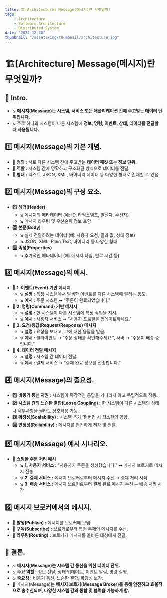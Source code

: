 ```yaml
---
title: 🏗️[Architecture] Message(메시지)란 무엇일까?
tags:
    - Architecture
    - Software Architecture
    - Distributed System
date: "2024-12-30"
thumbnail: "/assets/img/thumbnail/architecture.jpg"
---
```


# 🏗️[Architecture] Message(메시지)란 무엇일까?
## 📌 Intro.
- ↘︎ **메시지(Message)는 시스템, 서비스 또는 애플리케이션 간에 주고받는 데이터 단위입니다.**
- ↘︎ 주로 하나의 시스템이 다른 시스템에 **정보, 명령, 이벤트, 상태, 데이터를 전달할 때 사용됩니다.**

## 1️⃣ 메시지(Message)의 기본 개념.
- 🎯 **정의 :** 서로 다른 시스템 간에 주고받는 **데이터 패킷 또는 정보 단위.**
- 🎯 **역할 :** 시스템 간에 명확하고 구조화된 방식으로 데이터를 전달.
- 🎯 **형태 :** 텍스트, JSON, XML, 바이너리 데이터 등 다양한 형태로 존재할 수 있음.

## 2️⃣ 메시지(Message)의 구성 요소.
- **1️⃣ 헤더(Header)**
    - ↘︎ 메시지의 메타데이터 (예: ID, 타임스탬프, 발신자, 수신자)
    - ↘︎ 메시지 라우팅 및 우선순위 정보 포함
- **2️⃣ 본문(Body)**
    - ↘︎ 실제 전달하려는 데이터 (예: 사용자 요청, 결과 값, 상태 정보)
    - ↘︎ JSON, XML, Plain Text, 바이너리 등 다양한 형태
- **3️⃣ 속성(Properties)**
    - ↘︎ 추가적인 메타데이터 (예: 메시지 타입, 만료 시간 등)

## 3️⃣ 메시지(Message)의 예시.
- 📌 **1. 이벤트(Event) 기반 메시지**
    - ↘︎ **설명 :** 특정 시스템에서 발생한 이벤트를 다른 시스템에 알리는 용도.
    - ↘︎ **예시 :** 주문 시스템 ➞ "주문이 완료되었습니다."
- 📌 **2. 명령(Command) 기반 메시지**
    - ↘︎ **설명 :** 한 시스템이 다른 시스템에 특정 작업을 지시.
    - ↘︎ **예시 :** 사용자 서비스 ➞ "사용자 프로필을 업데이트하세요."
- 📌 **3. 요청/응답(Request/Response) 메시지**
    - ↘︎ **설명 :** 요청을 보내고, 그에 대한 응답을 받음.
    - ↘︎ **예시 :** 클라이언트 ➞ "주문 상태를 확인해주세요.", 서버 ➞ "주문이 배송 중입니다."
- 📌 **4. 데이터 전달 메시지**
    - ↘︎ **설명 :** 시스템 간 데이터 전달.
    - ↘︎ **예시 :** 결제 서비스 ➞ "결제 완료 정보를 전송합니다."

## 4️⃣ 메시지(Message)의 중요성.
- **1️⃣ 비동기 통신 지원 :** 시스템이 즉각적인 응답을 기다리지 않고 독립적으로 작동.
- **2️⃣ 시스템 간의 느슨한 결합(Loose Coupling) :** 한 시스템이 다른 시스템의 상태나 세부사항을 몰라도 상호작용 가능.
- **3️⃣ 확장성(Scalability) :** 시스템 추가 및 변경 시 최소한의 영향.
- **4️⃣ 안정성(Reliability) :** 메시지를 안전하게 저장 및 전달.

## 5️⃣ 메시지(Message) 예시 시나리오.
- 📌 **쇼핑몰 주문 처리 예시**
    - ↘︎ **1. 사용자 서비스 :** "사용자가 주문을 생성했습니다." ➞ 메시지 브로커로 메시지 전송
    - ↘︎ **2. 결제 서비스 :** 메시지 브로커로부터 메시지 수신 ➞ 결제 처리 시작
    - ↘︎ **3. 배송 서비스 :** 메시지 브로커로부터 결제 완료 메시지 수신 ➞ 배송 처리 시작

## 6️⃣ 메시지 브로커에서의 메시지.
- 🎯 **발행(Publish) :** 메시지를 브로커에 보냄.
- 🎯 **구독(Subscribe) :** 브로커로부터 특정 주제의 메시지를 수신.
- 🎯 **라우팅(Routing) :** 브로커가 메시지를 올바른 대상에게 전달.

## 🚀 결론.
- ↘︎ **메시지(Message)는 시스템 간 통신을 위한 데이터 단위.**
- ↘︎ **주요 역할 :** 정보 전달, 상태 업데이트, 이벤트 알림, 명령 실행.
- ↘︎ **중요성 :** 비동기 통신, 느슨한 결합, 확장성 보장.
- 📝 메시지(Message)는 **메시지 브로커(Message Broker)를 통해 안전하고 효율적으로 송수신되며, 다양한 시스템 간의 통합 및 협력을 가능하게 함.**
